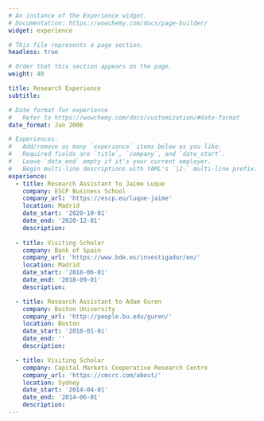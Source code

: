 ```yaml
---
# An instance of the Experience widget.
# Documentation: https://wowchemy.com/docs/page-builder/
widget: experience

# This file represents a page section.
headless: true

# Order that this section appears on the page.
weight: 40

title: Research Experience
subtitle:

# Date format for experience
#   Refer to https://wowchemy.com/docs/customization/#date-format
date_format: Jan 2006

# Experiences.
#   Add/remove as many `experience` items below as you like.
#   Required fields are `title`, `company`, and `date_start`.
#   Leave `date_end` empty if it's your current employer.
#   Begin multi-line descriptions with YAML's `|2-` multi-line prefix.
experience:
  - title: Research Assistant to Jaime Luque
    company: ESCP Business School 
    company_url: 'https://escp.eu/luque-jaime'
    location: Madrid
    date_start: '2020-10-01'
    date_end: '2020-12-01'
    description:
        
  - title: Visiting Scholar
    company: Bank of Spain 
    company_url: 'https://www.bde.es/investigador/en/'
    location: Madrid
    date_start: '2018-06-01'
    date_end: '2018-09-01'
    description:

  - title: Research Assistant to Adam Guren
    company: Boston University
    company_url: 'http://people.bu.edu/guren/'
    location: Boston
    date_start: '2018-01-01'
    date_end: ''
    description:

  - title: Visiting Scholar
    company: Capital Markets Cooperative Research Centre 
    company_url: 'https://cmcrc.com/about/'
    location: Sydney
    date_start: '2014-04-01'
    date_end: '2014-06-01'
    description:
---
```

